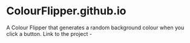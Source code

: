 # ColourFlipper.github.io
A Colour Flipper that generates a random background colour when you click a button. Link to the project - 
